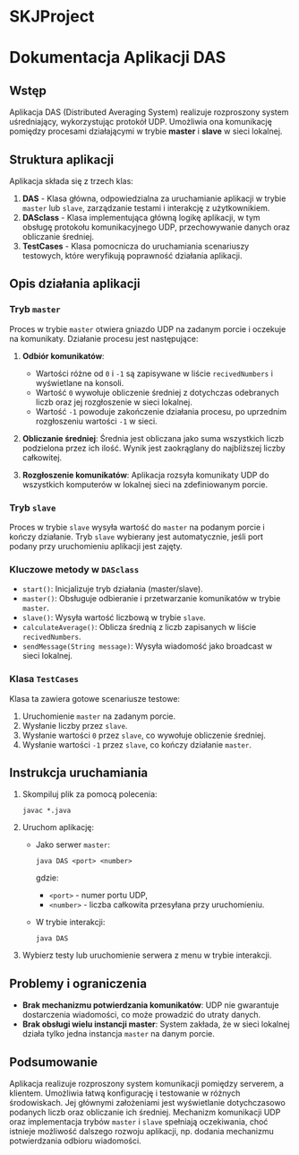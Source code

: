 # SKJProject

# Dokumentacja Aplikacji DAS

## Wstęp
Aplikacja DAS (Distributed Averaging System) realizuje rozproszony system uśredniający, wykorzystując protokół UDP. Umożliwia ona komunikację pomiędzy procesami działającymi w trybie **master** i **slave** w sieci lokalnej.

## Struktura aplikacji

Aplikacja składa się z trzech klas:
1. **DAS** - Klasa główna, odpowiedzialna za uruchamianie aplikacji w trybie `master` lub `slave`, zarządzanie testami i interakcję z użytkownikiem.
2. **DASclass** - Klasa implementująca główną logikę aplikacji, w tym obsługę protokołu komunikacyjnego UDP, przechowywanie danych oraz obliczanie średniej.
3. **TestCases** - Klasa pomocnicza do uruchamiania scenariuszy testowych, które weryfikują poprawność działania aplikacji.

## Opis działania aplikacji

### Tryb `master`
Proces w trybie `master` otwiera gniazdo UDP na zadanym porcie i oczekuje na komunikaty. Działanie procesu jest następujące:

1. **Odbiór komunikatów**:
   - Wartości różne od `0` i `-1` są zapisywane w liście `recivedNumbers` i wyświetlane na konsoli.
   - Wartość `0` wywołuje obliczenie średniej z dotychczas odebranych liczb oraz jej rozgłoszenie w sieci lokalnej.
   - Wartość `-1` powoduje zakończenie działania procesu, po uprzednim rozgłoszeniu wartości `-1` w sieci.

2. **Obliczanie średniej**:
   Średnia jest obliczana jako suma wszystkich liczb podzielona przez ich ilość. Wynik jest zaokrąglany do najbliższej liczby całkowitej.

3. **Rozgłoszenie komunikatów**:
   Aplikacja rozsyła komunikaty UDP do wszystkich komputerów w lokalnej sieci na zdefiniowanym porcie.

### Tryb `slave`
Proces w trybie `slave` wysyła wartość do `master` na podanym porcie i kończy działanie. Tryb `slave` wybierany jest automatycznie, jeśli port podany przy uruchomieniu aplikacji jest zajęty.

### Kluczowe metody w `DASclass`
- `start()`: Inicjalizuje tryb działania (master/slave).
- `master()`: Obsługuje odbieranie i przetwarzanie komunikatów w trybie `master`.
- `slave()`: Wysyła wartość liczbową w trybie `slave`.
- `calculateAverage()`: Oblicza średnią z liczb zapisanych w liście `recivedNumbers`.
- `sendMessage(String message)`: Wysyła wiadomość jako broadcast w sieci lokalnej.

### Klasa `TestCases`
Klasa ta zawiera gotowe scenariusze testowe:
1. Uruchomienie `master` na zadanym porcie.
2. Wysłanie liczby przez `slave`.
3. Wysłanie wartości `0` przez `slave`, co wywołuje obliczenie średniej.
4. Wysłanie wartości `-1` przez `slave`, co kończy działanie `master`.

## Instrukcja uruchamiania

1. Skompiluj plik za pomocą polecenia:
   ```
   javac *.java
   ```

2. Uruchom aplikację:
   - Jako serwer `master`:
     ```
     java DAS <port> <number>
     ```
     gdzie:
     - `<port>` - numer portu UDP,
     - `<number>` - liczba całkowita przesyłana przy uruchomieniu.
   
   - W trybie interakcji:
     ```
     java DAS
     ```

3. Wybierz testy lub uruchomienie serwera z menu w trybie interakcji.

## Problemy i ograniczenia
- **Brak mechanizmu potwierdzania komunikatów**: UDP nie gwarantuje dostarczenia wiadomości, co może prowadzić do utraty danych.
- **Brak obsługi wielu instancji master**: System zakłada, że w sieci lokalnej działa tylko jedna instancja `master` na danym porcie.

## Podsumowanie
Aplikacja realizuje rozproszony system komunikacji pomiędzy serverem, a klientem. Umożliwia łatwą konfigurację i testowanie w różnych środowiskach. Jej głównymi założeniami jest wyświetlanie dotychczasowo podanych liczb oraz obliczanie ich średniej. Mechanizm komunikacji UDP oraz implementacja trybów `master` i `slave` spełniają oczekiwania, choć istnieje możliwość dalszego rozwoju aplikacji, np. dodania mechanizmu potwierdzania odbioru wiadomości.


